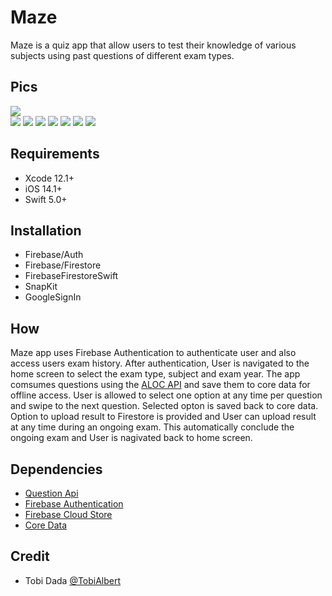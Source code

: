 # Maze
Maze is a quiz app that allow users to test their knowledge of various subjects using  past questions of different exam types.

## Pics

![](https://github.com/CodeIsmail/Maze/blob/main/Maze%20pics/login.png)  
![](https://github.com/CodeIsmail/Maze/blob/main/Maze%20pics/home.png) 
![](https://github.com/CodeIsmail/Maze/blob/main/Maze%20pics/history.png)
![](https://github.com/CodeIsmail/Maze/blob/main/Maze%20pics/question%20page.png)
![](https://github.com/CodeIsmail/Maze/blob/main/Maze%20pics/question%20page%20correct%20answer.png)
![](https://github.com/CodeIsmail/Maze/blob/main/Maze%20pics/question%20page%20wrong%20answer.png)
![](https://github.com/CodeIsmail/Maze/blob/main/Maze%20pics/result%20dialog.png)
![](https://github.com/CodeIsmail/Maze/blob/main/Maze%20pics/Answer%20Sheet.png)

## Requirements
 - Xcode 12.1+
 - iOS 14.1+
 - Swift 5.0+
 
## Installation
 - Firebase/Auth
 - Firebase/Firestore
 - FirebaseFirestoreSwift
 - SnapKit
 - GoogleSignIn
 
## How
Maze app uses Firebase Authentication to authenticate user and also access users exam history. After authentication, User is navigated to the home screen to select the exam type, subject and exam year. The app comsumes questions using the [ALOC API](https://github.com/Seunope/aloc-endpoints) and save them to core data for offline access. 
User is allowed to select one option at any time per question and swipe to the next question. Selected opton is saved back to core data. Option to upload result to Firestore is provided and User can upload result at any time during an ongoing exam. This automatically conclude the ongoing exam and User is nagivated back to home screen.

## Dependencies
 - [Question Api](https://questions.aloc.ng/)
 - [Firebase Authentication](https://firebase.google.com/docs/auth/ios/start)
 - [Firebase Cloud Store](https://firebase.google.com/docs/firestore/quickstart#swift)
 - [Core Data](https://developer.apple.com/documentation/coredata)
 
 ## Credit
 - Tobi Dada [@TobiAlbert](https://github.com/TobiAlbert)

